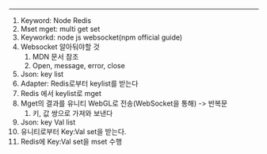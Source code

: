 ---

1. Keyword: Node Redis
2. Mset mget: multi get set
3. Keyworkd: node js websocket(npm official guide)
4. Websocket 알아둬야할 것
    1. MDN 문서 참조
    2. Open, message, error, close
5. Json: key list
6. Adapter: Redis로부터 keylist를 받는다
7. Redis 에서 keylist로 mget
8. Mget의 결과를 유니티 WebGL로 전송(WebSocket을 통해) -> 반복문
    1. 키, 값 쌍으로 가져와 보낸다
9. Json: key Val list
10. 유니티로부터 Key:Val set을 받는다.
11. Redis에 Key:Val set을 mset 수행